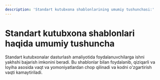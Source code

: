 ```yaml
---
description: 'Standart kutubxona shablonlarining umumiy tushunchasi:'
---
```


# Standart kutubxona shablonlari haqida umumiy tushuncha

&#x20;

Standart kutubxonalar dasturlash amaliyotida foydalanuvchilarga ishni yakhshi bajarish imkonini beradi. Bu shablonlar bilan foydalanib, qiziqarli va loyiha asosida vaqt va yomoniyatlardan chop qilinadi va kodni o'zgartirish vaqti kamaytiriladi.
